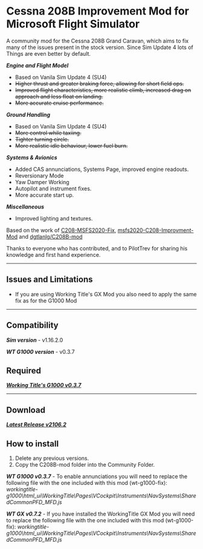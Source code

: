 # Cessna 208B Improvement Mod for Microsoft Flight Simulator

A community mod for the Cessna 208B Grand Caravan, which aims to fix many of the issues present in the stock version.
Since Sim Update 4 lots of Things are even better by default.

***Engine and Flight Model***  
- Based on Vanila Sim Update 4 (SU4)
- ~~Higher thrust and greater braking force, allowing for short field ops.~~  
- ~~Improved flight characteristics, more realistic climb, increased drag on approach and less float on landing.~~  
- ~~More accurate cruise performance.~~

***Ground Handling***
- Based on Vanila Sim Update 4 (SU4)
- ~~More control while taxiing.~~  
- ~~Tighter turning circle.~~  
- ~~More realistic idle behaviour, lower fuel burn.~~

***Systems & Avionics***  
- Added CAS annunciations, Systems Page, improved engine readouts.
- Reversionary Mode
- Yaw Damper Working
- Autopilot and instrument fixes.  
- More accurate start up.

***Miscellaneous***  
- Improved lighting and textures.

Based on the work of [C208-MSFS2020-Fix](https://github.com/Exp232/C208-MSFS2020-Fix), [msfs2020-C208-Improvment-Mod](https://github.com/SheepCreativeSoftware/msfs2020-C208-Improvment-Mod) and [dgtlanlg/C208B-mod](https://github.com/dgtlanlg/C208B-mod)

Thanks to everyone who has contributed, and to PilotTrev for sharing his knowledge and first hand experience.

----

## Issues and Limitations

- If you are using Working Title's GX Mod you also need to apply the same fix as for the G1000 Mod
----

## Compatibility

***Sim version*** - v1.16.2.0

***WT G1000 version*** - v0.3.7

## Required

***[Working Title's G1000 v0.3.7](https://github.com/Working-Title-MSFS-Mods/fspackages/releases/tag/g1000-v0.3.7)***


----

## Download

***[Latest Release v2106.2](https://github.com/SheepCreativeSoftware/msfs2020-C208-Improvment-Mod/releases/tag/v2106.2)***

## How to install

1. Delete any previous versions.
2. Copy the C208B-mod folder into the Community Folder.

***WT G1000 v0.3.7*** - To enable annunciations you will need to replace the following file with the one included with this mod (wt-g1000-fix):
*workingtitle-g1000\html_ui\WorkingTitle\Pages\VCockpit\Instruments\NavSystems\SharedCommonPFD_MFD.js*

***WT GX v0.7.2*** - If you have installed the WorkingTitle GX Mod you will need to replace the following file with the one included with this mod (wt-g1000-fix):
*workingtitle-g1000\html_ui\WorkingTitle\Pages\VCockpit\Instruments\NavSystems\SharedCommonPFD_MFD.js*
